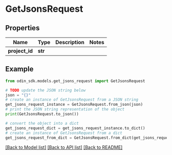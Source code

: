 # GetJsonsRequest


## Properties

Name | Type | Description | Notes
------------ | ------------- | ------------- | -------------
**project_id** | **str** |  | 

## Example

```python
from odin_sdk.models.get_jsons_request import GetJsonsRequest

# TODO update the JSON string below
json = "{}"
# create an instance of GetJsonsRequest from a JSON string
get_jsons_request_instance = GetJsonsRequest.from_json(json)
# print the JSON string representation of the object
print(GetJsonsRequest.to_json())

# convert the object into a dict
get_jsons_request_dict = get_jsons_request_instance.to_dict()
# create an instance of GetJsonsRequest from a dict
get_jsons_request_from_dict = GetJsonsRequest.from_dict(get_jsons_request_dict)
```
[[Back to Model list]](../README.md#documentation-for-models) [[Back to API list]](../README.md#documentation-for-api-endpoints) [[Back to README]](../README.md)


